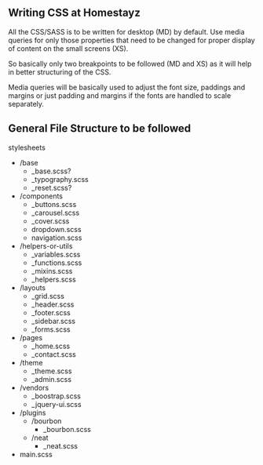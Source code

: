 ## Writing CSS at Homestayz ##

All the CSS/SASS is to be written for desktop (MD) by default. Use media queries for only those properties that need to be changed for proper display of content on the small screens (XS).

So basically only two breakpoints to be followed (MD and XS) as it will help in better structuring of the CSS.

Media queries will be basically used to adjust the font size, paddings and margins or just padding and margins if the fonts are handled to scale separately.


## General File Structure to be followed ##

stylesheets
- /base
  - _base.scss?
  - _typography.scss
  - _reset.scss?
- /components
  - _buttons.scss
  - _carousel.scss
  - _cover.scss
  - dropdown.scss
  - navigation.scss
- /helpers-or-utils
  - _variables.scss
  - _functions.scss
  - _mixins.scss
  - _helpers.scss
- /layouts
  - _grid.scss
  - _header.scss
  - _footer.scss
  - _sidebar.scss
  - _forms.scss
- /pages
  - _home.scss
  - _contact.scss
- /theme
  - _theme.scss
  - _admin.scss
- /vendors
  - _boostrap.scss
  - _jquery-ui.scss
- /plugins
  - /bourbon
    - _bourbon.scss
  - /neat
    - _neat.scss
- main.scss
